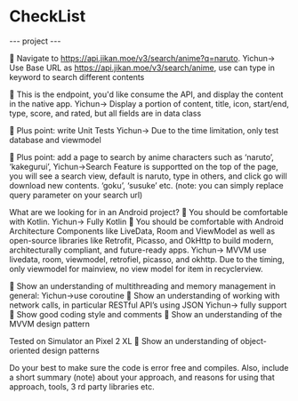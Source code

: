 # CheckList
--- project ---

 Navigate to https://api.jikan.moe/v3/search/anime?q=naruto. 
Yichun-> Use Base URL as https://api.jikan.moe/v3/search/anime, use can type in keyword to search different contents

 This is the endpoint, you&#39;d like consume the API, and display the content in the
native app.
Yichun-> Display a portion of content, title, icon, start/end, type, score, and rated, but all fields are in data class

 Plus point: write Unit Tests
Yichun-> Due to the time limitation, only test database and viewmodel

 Plus point: add a page to search by anime characters such as ‘naruto’, ‘kakegurui’,
Yichun->Search Feature is supportted on the top of the page, you will see a search view, default is naruto,  type in others, and click go  will download new contents.
‘goku’, ‘susuke’ etc. (note: you can simply replace query parameter on your search
url)

What are we looking for in an Android project?
 You should be comfortable with Kotlin. 
Yichun-> Fully Kotlin
 You should be comfortable with Android Architecture Components like LiveData,
Room and ViewModel as well as open-source libraries like Retrofit, Picasso, and
OkHttp to build modern, architecturally compliant, and future-ready apps.
Yichun-> MVVM  use livedata, room, viewmodel, retrofiel, picasso, and okhttp. Due to the timing, only viewmodel for mainview, no view model for item in recyclerview.

 Show an understanding of multithreading and memory management in general:
Yichun->use coroutine
 Show an understanding of working with network calls, in particular RESTful API’s
using JSON
Yichun-> fully support
 Show good coding style and comments
 Show an understanding of the MVVM design pattern



Tested on Simulator an Pixel 2 XL
 Show an understanding of object-oriented design patterns

Do your best to make sure the code is error free and compiles.
Also, include a short summary (note) about your approach, and reasons for using that
approach, tools, 3 rd party libraries etc.
